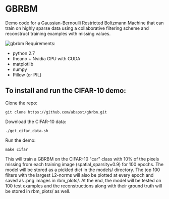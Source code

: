 # GBRBM

Demo code for a Gaussian-Bernoulli Restricted Boltzmann Machine that
can train on highly sparse data using a collaborative filtering scheme and reconstruct training examples with missing values.

![gbrbm](https://user-images.githubusercontent.com/12631256/50627549-c7468580-0ee8-11e9-9ea3-d2c784a4b2bf.png)
Requirements:
  - python 2.7
  - theano + Nvidia GPU with CUDA
  - matplotlib
  - numpy
  - Pillow (or PIL)

## To install and run the CIFAR-10 demo:

Clone the repo:
```
git clone https://github.com/abapst/gbrbm.git
```

Download the CIFAR-10 data:
```
./get_cifar_data.sh
```

Run the demo:
```
make cifar
```
This will train a GBRBM on the CIFAR-10 "car" class with 10% of the pixels missing from each training image (spatial_sparsity=0.9) for 100 epochs. The model will be stored as a pickled dict in the models/ directory. The top 100 filters with the largest L2-norms will also be plotted at every epoch and saved as .png images in rbm_plots/. At the end, the model will be tested on 100 test examples and the reconstructions along with their ground truth will be stored in rbm_plots/ as well.
